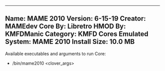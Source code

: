 -----------------------
Name: MAME 2010
Version: 6-15-19
Creator: MAMEdev
Core By: Libretro
HMOD By: KMFDManic
Category: KMFD Cores
Emulated System: MAME 2010
Install Size: 10.0 MB
-----------------------
Available executables and arguments to run Core:
- /bin/mame2010 <rom> <clover_args>
